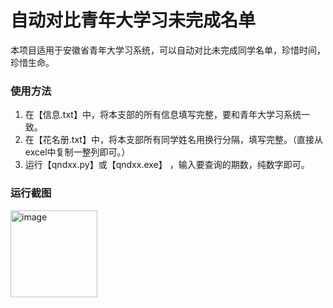 # 自动对比青年大学习未完成名单
本项目适用于安徽省青年大学习系统，可以自动对比未完成同学名单，珍惜时间，珍惜生命。

### 使用方法
1. 在【信息.txt】中，将本支部的所有信息填写完整，要和青年大学习系统一致。
2. 在【花名册.txt】中，将本支部所有同学姓名用换行分隔，填写完整。（直接从excel中复制一整列即可。）
3. 运行【qndxx.py】或【qndxx.exe】 ，输入要查询的期数，纯数字即可。

### 运行截图
<img width="139" alt="image" src="https://user-images.githubusercontent.com/58501978/191424084-a1f426af-aeb9-455f-884f-a4378a5efbca.png">
